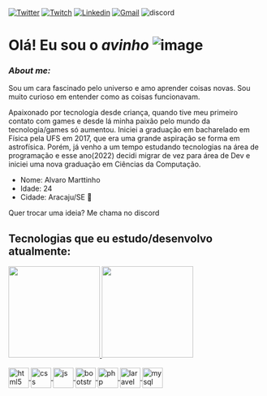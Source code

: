 [![Twitter](https://img.shields.io/badge/Twitter-1DA1F2?style=for-the-badge&logo=twitter&logoColor=white)](https://twitter.com/aviinho) [![Twitch](https://img.shields.io/badge/Twitch-9146FF?style=for-the-badge&logo=twitch&logoColor=white)](https://www.twitch.tv/avinho) [![Linkedin](https://img.shields.io/badge/LinkedIn-0077B5?style=for-the-badge&logo=linkedin&logoColor=white)](https://www.linkedin.com/in/alvaro-marttinho/) [![Gmail](https://img.shields.io/badge/Gmail-D14836?style=for-the-badge&logo=gmail&logoColor=white)](mailto:alvaromarttinho@gmail.com) ![discord](https://dcbadge.vercel.app/api/shield/320369059621502997?style=for-the-badge&theme=Default)
<br/>

# Olá! Eu sou o _**avinho**_ ![image](https://user-images.githubusercontent.com/90735977/198175194-fa8fcfc5-6ed4-4c90-a73d-3be7df5e3715.png)

### *About me:*

Sou um cara fascinado pelo universo e amo aprender coisas novas. Sou muito curioso em entender como as coisas funcionavam. 

Apaixonado por tecnologia desde criança, quando tive meu primeiro contato com games e desde lá minha paixão pelo mundo da tecnologia/games só aumentou. Iniciei a graduação em bacharelado em Física pela UFS em 2017, que era uma grande aspiração se forma em astrofísica. Porém, já venho a um tempo estudando tecnologias na área de programação e esse ano(2022) decidi migrar de vez para área de Dev e iniciei uma nova graduação em Ciências da Computação. 

* Nome: Alvaro Marttinho 
* Idade: 24 
* Cidade: Aracaju/SE 🌵

Quer trocar uma ideia? Me chama no discord

## Tecnologias que eu estudo/desenvolvo atualmente:

<div>
    <a href="https://github.com/avinho">
    <img height="180em" src="https://github-readme-stats.vercel.app/api?username=avinho&show_icons=true&theme=github_dark"/>
    <img height="180em" src="https://github-readme-stats.vercel.app/api/top-langs/?username=avinho&layout=compact&theme=github_dark"/>
</div>
    
<div style="display: inline_block"><br/>
    <img align="center" alt="html5" width="40" height="40"src="https://cdn.jsdelivr.net/gh/devicons/devicon/icons/html5/html5-original.svg"/>
    <img align="center" alt="css" width="40" height="40" src="https://cdn.jsdelivr.net/gh/devicons/devicon/icons/css3/css3-original.svg"/>
    <img align="center" alt="js" width="40" height="40" src="https://cdn.jsdelivr.net/gh/devicons/devicon/icons/javascript/javascript-original.svg"/>
    <img align="center" alt="bootstrap" width="40" height="40" src="https://cdn.jsdelivr.net/gh/devicons/devicon/icons/bootstrap/bootstrap-original-wordmark.svg"/>
    <img align="center" alt="php" width="40" height="40" src="https://cdn.jsdelivr.net/gh/devicons/devicon/icons/php/php-original.svg"/>
    <img align="center" alt="laravel" width="40" height="40" src="https://cdn.jsdelivr.net/gh/devicons/devicon/icons/laravel/laravel-plain-wordmark.svg"/>
    <img align="center" alt="mysql" width="40" height="40" src="https://cdn.jsdelivr.net/gh/devicons/devicon/icons/mysql/mysql-original-wordmark.svg"/><br/>
</div><br/> 
